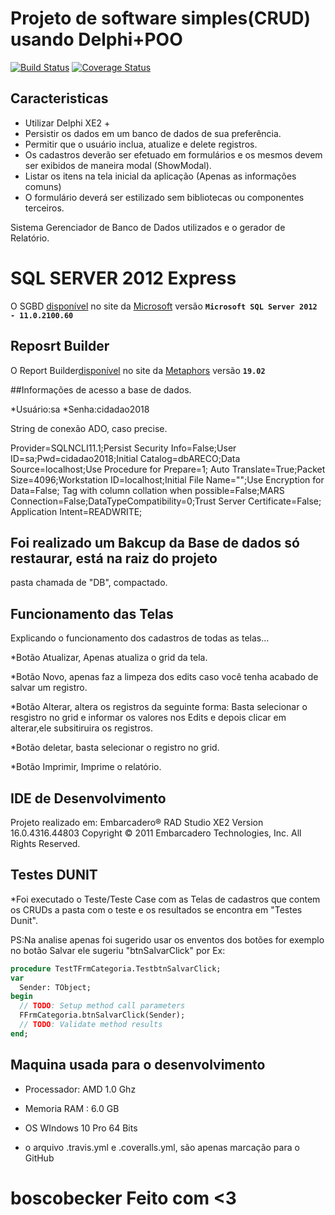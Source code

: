 # Projeto de software simples(CRUD) usando Delphi+POO

[![Build Status](https://travis-ci.com/BoscoBecker/Projeto-Areco.svg?branch=master)](https://travis-ci.com/BoscoBecker/Projeto-Areco.svg?branch=master)
[![Coverage Status](https://coveralls.io/repos/github/BoscoBecker/Projeto-Areco/badge.svg?branch=master)](https://coveralls.io/repos/github/BoscoBecker/Projeto-Areco/badge.svg?branch=master)


## Caracteristicas

* Utilizar Delphi XE2 +
* Persistir os dados em um banco de dados de sua preferência.
* Permitir que o usuário inclua, atualize e delete registros.
* Os cadastros deverão ser efetuado em formulários e os mesmos devem ser exibidos de maneira modal (ShowModal).
* Listar os itens na tela inicial da aplicação (Apenas as informações comuns)
* O formulário deverá ser estilizado sem bibliotecas ou componentes terceiros.


Sistema Gerenciador de Banco de Dados utilizados e o gerador de Relatório.


# SQL SERVER 2012 Express

O SGBD [disponível](https://www.microsoft.com/pt-br/download/confirmation.aspx?id=29062&6B49FDFB-8E5B-4B07-BC31-15695C5A2143=1)
no site da [Microsoft](https://www.microsoft.com/pt-br/)
versão **```Microsoft SQL Server 2012 - 11.0.2100.60```**

## Reposrt Builder

O Report Builder[disponível](http://www.digital-metaphors.com/download/demo/server/rbServ16d.exe)
no site da [Metaphors](http://www.digital-metaphors.com/) 
versão **```19.02```**

##Informações de acesso a base de dados.

*Usuário:sa
*Senha:cidadao2018

String de conexão ADO, caso precise.

Provider=SQLNCLI11.1;Persist Security Info=False;User ID=sa;Pwd=cidadao2018;Initial Catalog=dbARECO;Data Source=localhost;Use Procedure for Prepare=1;
Auto Translate=True;Packet Size=4096;Workstation ID=localhost;Initial File Name="";Use Encryption for Data=False;
Tag with column collation when possible=False;MARS Connection=False;DataTypeCompatibility=0;Trust Server Certificate=False;
Application Intent=READWRITE;

## Foi realizado um Bakcup da Base de dados só restaurar, está na raiz do projeto
pasta chamada de "DB", compactado.
		 
		 
		 
## Funcionamento das Telas

Explicando o funcionamento dos cadastros de todas as telas...		 

*Botão Atualizar, Apenas atualiza o grid da tela.	
	 
*Botão Novo, apenas faz a limpeza dos edits caso você tenha acabado de salvar um registro.

*Botão Alterar, altera os registros da seguinte forma: Basta selecionar o resgistro no grid
e informar os valores nos Edits e depois clicar em alterar,ele subsitiruira os registros.

*Botão deletar, basta selecionar o registro no grid.	 

*Botão Imprimir, Imprime o relatório.


## IDE de Desenvolvimento

Projeto realizado em: 
Embarcadero® RAD Studio XE2 Version 16.0.4316.44803 
Copyright © 2011 Embarcadero Technologies, Inc. All Rights Reserved.


## Testes DUNIT

*Foi executado o Teste/Teste Case com as Telas de cadastros que contem os CRUDs
a pasta com o teste e os resultados se encontra em "Testes Dunit".

PS:Na analise apenas foi sugerido usar os enventos dos botões for exemplo no 
botão Salvar ele sugeriu "btnSalvarClick" por Ex:

```pascal
procedure TestTFrmCategoria.TestbtnSalvarClick;
var
  Sender: TObject;
begin
  // TODO: Setup method call parameters
  FFrmCategoria.btnSalvarClick(Sender);
  // TODO: Validate method results
end;
```

## Maquina usada para o desenvolvimento

* Processador: AMD 1.0 Ghz
* Memoria RAM : 6.0 GB
* OS WIndows 10 Pro 64 Bits

* o arquivo .travis.yml e .coveralls.yml, são apenas marcação para o GitHub

# boscobecker Feito com <3	 
		 
		 
